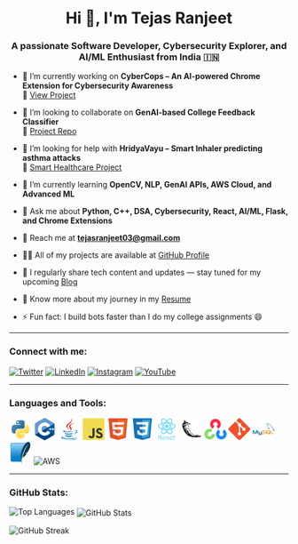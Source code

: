 <h1 align="center">Hi 👋, I'm Tejas Ranjeet</h1>
<h3 align="center">A passionate Software Developer, Cybersecurity Explorer, and AI/ML Enthusiast from India 🇮🇳</h3>

<img src="https://media.giphy.com/media/qgQUggAC3Pfv687qPC/giphy.gif" width="300px" align="right" alt="">

- 🔭 I’m currently working on **CyberCops – An AI-powered Chrome Extension for Cybersecurity Awareness**  
  🔗 [View Project](https://github.com/tejasranjeet03/cybercops)

- 👯 I’m looking to collaborate on **GenAI-based College Feedback Classifier**  
  🔗 [Project Repo](https://github.com/tejasranjeet03/genai-feedback)

- 🤝 I’m looking for help with **HridyaVayu – Smart Inhaler predicting asthma attacks**  
  🔗 [Smart Healthcare Project](https://github.com/tejasranjeet03/hridyavayu)

- 🌱 I’m currently learning **OpenCV, NLP, GenAI APIs, AWS Cloud, and Advanced ML**

- 💬 Ask me about **Python, C++, DSA, Cybersecurity, React, AI/ML, Flask, and Chrome Extensions**

- 📧 Reach me at **tejasranjeet03@gmail.com**

- 👨‍💻 All of my projects are available at [GitHub Profile](https://github.com/tejasranjeet03)

- 📝 I regularly share tech content and updates — stay tuned for my upcoming [Blog](#)

- 📄 Know more about my journey in my [Resume](#)

- ⚡ Fun fact: I build bots faster than I do my college assignments 😄

---

<h3 align="left">Connect with me:</h3>
<p align="left">
<a href="https://twitter.com/tejasranjeet03" target="blank"><img align="center" src="https://raw.githubusercontent.com/rahuldkjain/github-profile-readme-generator/master/src/images/icons/Social/twitter.svg" alt="Twitter" height="30" width="40" /></a>
<a href="https://linkedin.com/in/tejasranjeet" target="blank"><img align="center" src="https://raw.githubusercontent.com/rahuldkjain/github-profile-readme-generator/master/src/images/icons/Social/linked-in-alt.svg" alt="LinkedIn" height="30" width="40" /></a>
<a href="https://instagram.com/tejasranjeet03" target="blank"><img align="center" src="https://raw.githubusercontent.com/rahuldkjain/github-profile-readme-generator/master/src/images/icons/Social/instagram.svg" alt="Instagram" height="30" width="40" /></a>
<a href="https://www.youtube.com/@tejasranjeet03" target="blank"><img align="center" src="https://raw.githubusercontent.com/rahuldkjain/github-profile-readme-generator/master/src/images/icons/Social/youtube.svg" alt="YouTube" height="30" width="40" /></a>
</p>

---

<h3 align="left">Languages and Tools:</h3>
<p align="left"> 
  <img src="https://raw.githubusercontent.com/devicons/devicon/master/icons/python/python-original.svg" alt="Python" width="40" height="40"/>
  <img src="https://raw.githubusercontent.com/devicons/devicon/master/icons/cplusplus/cplusplus-original.svg" alt="C++" width="40" height="40"/>
  <img src="https://raw.githubusercontent.com/devicons/devicon/master/icons/java/java-original.svg" alt="Java" width="40" height="40"/>
  <img src="https://raw.githubusercontent.com/devicons/devicon/master/icons/javascript/javascript-original.svg" alt="JavaScript" width="40" height="40"/>
  <img src="https://raw.githubusercontent.com/devicons/devicon/master/icons/html5/html5-original.svg" alt="HTML5" width="40" height="40"/>
  <img src="https://raw.githubusercontent.com/devicons/devicon/master/icons/css3/css3-original.svg" alt="CSS3" width="40" height="40"/>
  <img src="https://raw.githubusercontent.com/devicons/devicon/master/icons/react/react-original-wordmark.svg" alt="React.js" width="40" height="40"/>
  <img src="https://raw.githubusercontent.com/devicons/devicon/master/icons/flask/flask-original.svg" alt="Flask" width="40" height="40"/>
  <img src="https://raw.githubusercontent.com/devicons/devicon/master/icons/opencv/opencv-original.svg" alt="OpenCV" width="40" height="40"/>
  <img src="https://raw.githubusercontent.com/devicons/devicon/master/icons/git/git-original.svg" alt="Git" width="40" height="40"/>
  <img src="https://raw.githubusercontent.com/devicons/devicon/master/icons/mysql/mysql-original-wordmark.svg" alt="MySQL" width="40" height="40"/>
  <img src="https://raw.githubusercontent.com/devicons/devicon/master/icons/sqlite/sqlite-original.svg" alt="SQLite" width="40" height="40"/>
  <img src="https://raw.githubusercontent.com/devicons/devicon/master/icons/aws/aws-original.svg" alt="AWS" width="40" height="40"/>
</p>

---

<h3 align="left">GitHub Stats:</h3>
<p><img align="left" src="https://github-readme-stats.vercel.app/api/top-langs?username=tejasranjeet03&show_icons=true&locale=en&layout=compact" alt="Top Languages" /></p>
<p>&nbsp;<img align="center" src="https://github-readme-stats.vercel.app/api?username=tejasranjeet03&show_icons=true&locale=en" alt="GitHub Stats" /></p>
<p><img align="center" src="https://github-readme-streak-stats.herokuapp.com/?user=tejasranjeet03&" alt="GitHub Streak" /></p>
